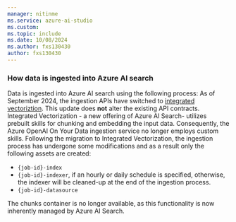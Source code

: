 ```yaml
---
manager: nitinme
ms.service: azure-ai-studio
ms.custom:
ms.topic: include
ms.date: 10/08/2024
ms.author: fxs130430
author: fxs130430
---
```


### How data is ingested into Azure AI search

Data is ingested into Azure AI search using the following process:
As of September 2024, the ingestion APIs have switched to [integrated vectoriztion](/azure/search/vector-search-integrated-vectorization). This update does **not** alter the existing API contracts. Integrated Vectorization - a new offering of Azure AI Search- utilizes prebuilt skills for chunking and embedding the input data. Consequently, the Azure OpenAI On Your Data ingestion service no longer employs custom skills. Following the migration to Integrated Vectorization, the ingestion process has undergone some modifications and as a result only the following assets are created:
   * `{job-id}-index`
   * `{job-id}-indexer`, if an hourly or daily schedule is specified, otherwise, the indexer will be cleaned-up at the end of the ingestion process.
   * `{job-id}-datasource`

The chunks container is no longer available, as this functionality is now inherently managed by Azure AI Search.
